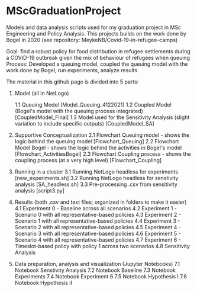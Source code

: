 # MScGraduationProject
Models and data analysis scripts used for my graduation project in MSc Engineering and Policy Analysis. This projects builds on the work done by Bogel in 2020 (see repository: MeykeNB/Covid-19-in-refugee-camps)

Goal: find a robust policy for food distribution in refugee settlements during a COVID-19 outbreak given the mix of behaviour of refugees when queuing 
Process: Developed a queuing model, coupled the queuing model with the work done by Bogel, run experiments, analyze results 

The material in this github page is divided into 5 parts:

1. Model (all in NetLogo)

      1.1 Queuing Model [Model_Queuing_4122021]
      1.2 Coupled Model (Bogel's model with the queuing process integrated) [CoupledModel_Final]
      1.3 Model used for the Sensitivity Analysis (slight variation to include specific outputs) [CoupledModel_SA]
      
2. Supportive Conceptualization
      2.1 Flowchart Queuing model - shows the logic behind the queuing model [Flowchart_Queuing]
      2.2 Flowchart Model Bogel - shows the logic behind the activities in Bogel's model [Flowchart_ActivitiesBogel]
      2.3 Flowchart Coupling process - shows the coupling process (at a very high level) [Flowchart_Coupling]

3. Running in a cluster
      3.1 Running NetLogo headless for experiments [new_experiments.sh]
      3.2 Running NetLogo headless for senstivity analysis [SA_headless.sh]
      3.3 Pre-processing .csv from sensitivity analysis [script3.py]
    
4. Results (both .csv and text files; organized in folders to make it easier)
      4.1 Experiment 0 - Baseline across all scenarios
      4.2 Experiment 1 - Scenario 0 with all representative-based policies
      4.3 Experiment 2 - Scenario 1 with all representative-based policies
      4.4 Experiment 3 - Scenario 2 with all representative-based policies
      4.5 Experiment 4 - Scenario 3 with all representative-based policies
      4.6 Experiment 5 - Scenario 4 with all representative-based policies
      4.7 Experiment 6 - Timeslot-based policy with policy 1 across two scenarios
      4.8 Sensitivity Analysis 
      
7. Data preparation, analysis and visualization (Jupyter Notebooks)
      7.1 Notebook Senstivity Analysis 
      7.2 Notebook Baseline 
      7.3 Notebook Experiments
      7.4 Notebook Experiment 6
      7.5 Notebook Hypothesis I
      7.6 Notebook Hypothesis II 


